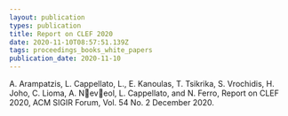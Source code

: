 ```yaml
---
layout: publication
types: publication
title: Report on CLEF 2020
date: 2020-11-10T08:57:51.139Z
tags: proceedings_books_white_papers
publication_date: 2020-11-10
---
```

A. Arampatzis, L. Cappellato, L., E. Kanoulas, T. Tsikrika, S. Vrochidis, H. Joho, C. Lioma, A. Neveol, L. Cappellato, and N. Ferro, Report on CLEF 2020, ACM SIGIR Forum, Vol. 54 No. 2 December 2020.